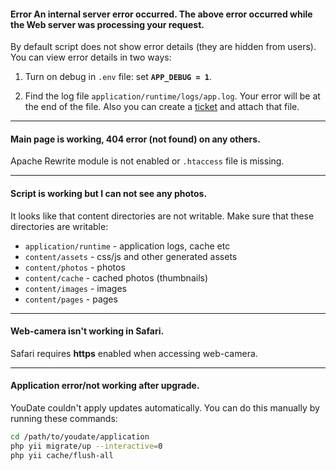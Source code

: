 #### Error An internal server error occurred. The above error occurred while the Web server was processing your request.
  
By default script does not show error details (they are hidden from users). You can view error details in two ways:

1. Turn on debug in `.env` file: set **`APP_DEBUG = 1`**.

2. Find the log file `application/runtime/logs/app.log`. Your error will be at the end of the file. Also you can create a [ticket](https://youdate.website/support) and attach that file.

---

#### Main page is working, 404 error (not found) on any others.

Apache Rewrite module is not enabled or `.htaccess` file is missing.

---

#### Script is working but I can not see any photos.

It looks like that content directories are not writable. Make sure that these directories are writable:

* `application/runtime` - application logs, cache etc
* `content/assets` - css/js and other generated assets
* `content/photos` - photos
* `content/cache` - cached photos (thumbnails)
* `content/images` - images
* `content/pages` - pages

---

#### Web-camera isn't working in Safari.

Safari requires **https** enabled when accessing web-camera.

---

#### Application error/not working after upgrade.

YouDate couldn't apply updates automatically. You can do this manually by running these commands:
                    
```bash
cd /path/to/youdate/application
php yii migrate/up --interactive=0
php yii cache/flush-all
```
